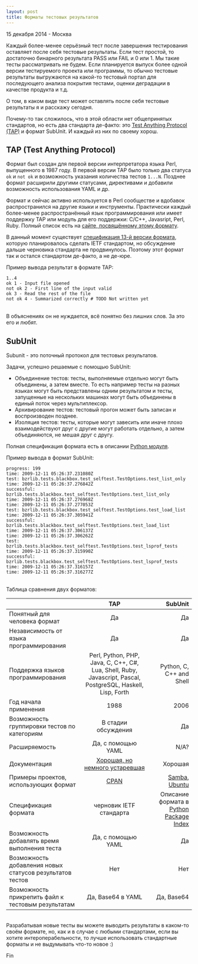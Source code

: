 ```yaml
---
layout: post
title: Форматы тестовых результатов
---
```


<p class="meta">15 декабря 2014 - Москва</p>

Каждый более-менее серьёзный тест после завершения тестирования
оставляет после себя тестовые результаты. Если тест простой, то достаточно
бинарного результата PASS или FAIL и 0 или 1. Мы такие тесты рассматривать не будем.
Если планируется выпуск более одной версии тестируемого проекта или программы,
то обычно тестовые результаты выгружаются на какой-то тестовый портал
для последующего анализа покрытия тестами, оценки деградации в качестве продукта и т.д.

О том, в каком виде тест может оставлять после себя тестовые результаты
я и расскажу сегодня.

Почему-то так сложилось, что в этой области нет общепринятых стандартов,
но есть два стандарта де-факто: это [Test Anything Protocol (TAP)](https://en.wikipedia.org/wiki/Test_Anything_Protocol)
и формат SubUnit. И каждый из них по своему хорош.

## TAP (Test Anything Protocol)

Формат был создан для первой версии интерпретатора языка Perl,
выпущенного в 1987 году. В первой версии TAP было только два статуса
``ok`` и ``not ok`` и возможность указания количества тестов ``1...N``.
Позднее формат расширили другими статусами, директивами и добавили возможность
использования YAML и др.

Формат и сейчас активно используется в Perl сообществе и вдобавок
распространился на другие языки и инструменты. Практически каждый более-менее
распространённый язык программирования или имеет поддержку TAP или
модуль для его поддержки: C/C++, Javasript, Perl, Ruby. Полный список есть на
[сайте, посвящённому этому формату](http://testanything.org/producers.html).

В данный момент существует [спецификация 13-й версии формата](http://testanything.org/tap-version-13-specification.html),
которую планировалось сделать IETF стандартом, но обсуждение дальше черновика стандарта не продвинулось.
Поэтому этот формат так и остался стандартом де-факто, а не де-юре.

Пример вывода результат в формате TAP:

	1..4
	ok 1 - Input file opened
	not ok 2 - First line of the input valid
	ok 3 - Read the rest of the file
	not ok 4 - Summarized correctly # TODO Not written yet

<br>
В объяснениях он не нуждается, всё понятно без лишних слов.
За это его и любят.


## SubUnit

Subunit - это поточный протокол для тестовых результатов.

Задачи, успешно решаемые с помощью SubUnit:

* Объединение тестов: тесты, выполняемые отдельно могут быть объединены, а затем
вместе. То есть например тесты на разных языках могут быть представлены одним результатом
и тесты, запущенные на нескольких машинах могут быть объединены в единый поток через мультиплексор.
* Архивирование тестов: тестовый прогон может быть записан и воспроизводен позднее.
* Изоляция тестов: тесты, которые могут завесить или иначе плохо взаимодействуют друг с
другие могут работать отдельно, а затем объединяются, не мешая друг с другу.

Полная спецификация формата есть в описании [Python модуля](https://pypi.python.org/pypi/python-subunit).

Пример вывода в формат SubUnit:

	progress: 199
	time: 2009-12-11 05:26:37.231080Z
	test: bzrlib.tests.blackbox.test_selftest.TestOptions.test_list_only
	time: 2009-12-11 05:26:37.276842Z
	successful: bzrlib.tests.blackbox.test_selftest.TestOptions.test_list_only
	time: 2009-12-11 05:26:37.276968Z
	time: 2009-12-11 05:26:37.277053Z
	test: bzrlib.tests.blackbox.test_selftest.TestOptions.test_load_list
	time: 2009-12-11 05:26:37.305941Z
	successful: bzrlib.tests.blackbox.test_selftest.TestOptions.test_load_list
	time: 2009-12-11 05:26:37.306137Z
	time: 2009-12-11 05:26:37.306262Z
	test: bzrlib.tests.blackbox.test_selftest.TestOptions.test_lsprof_tests
	time: 2009-12-11 05:26:37.315990Z
	successful: bzrlib.tests.blackbox.test_selftest.TestOptions.test_lsprof_tests
	time: 2009-12-11 05:26:37.316157Z
	time: 2009-12-11 05:26:37.316277Z

<br>
Таблица сравнения двух форматов:

|									| TAP		| SubUnit	|
| -------------						|:---------:| ---------:|
| Понятный для человека формат		| Да		| Да		|
| Независимость от языка программирования	| Да		| Да		|
| Поддержка языков программирования	| Perl, Python, PHP, Java, C, C++, C#, Lua, Shell, Ruby, Javascript, Pascal, PostgreSQL, Haskell, Lisp, Forth				 | Python, C, C++ and Shell |
| Год начала применения				| 1988		| 2006		|
| Возможность группировки тестов по категориям | В стадии обсуждения | Да |
| Расширяемость						| Да, с помощью YAML	| N/A?		|
| Документация						 | [Хорошая, но немного устаревшая](http://testanything.org/tap-version-13-specification.html) | Хорошая |
| Примеры проектов, использующих формат	| [CPAN](http://stats.cpantesters.org/) | [Samba](https://www.stationary-traveller.eu/262-subunit-usage-in-Samba.html), [Ubuntu](http://www.tech-foo.net/making-the-most-of-subunit.html) |
| Спецификация формата				| черновик IETF стандарта	| Описание формата в [Python Package Index](https://pypi.python.org/pypi/python-subunit) |
| Возможность добавлять время выполнения теста | Да, с помощью YAML | Да |
| Возможность добавления новых статусов результатов тестов | Нет		| Нет		|
| Возможность прикрепить файл к тестовым результатам | Да, Base64 в YAML	|	Да, Base64 |

<br>
Разрабатывая новые тесты вы можете выводить результаты в каком-то своём формате,
но, как и в случае с любыми стандартами, если вы хотите интероперабельности,
то лучше использовать стандартные форматы и не выдумывать что-то новое :)

Fin

